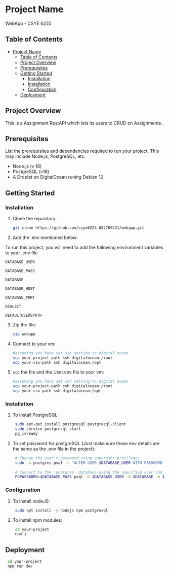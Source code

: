 # Project Name

WebApp - CSYE 6225

## Table of Contents

- [Project Name](#project-name)
  - [Table of Contents](#table-of-contents)
  - [Project Overview](#project-overview)
  - [Prerequisites](#prerequisites)
  - [Getting Started](#getting-started)
    - [Installation](#installation)
    - [Installation](#installation-1)
    - [Configuration](#configuration)
  - [Deployment](#deployment)

## Project Overview

This is a Assignment RestAPI which lets its users to CRUD on Assignments.

## Prerequisites

List the prerequisites and dependencies required to run your project. This may include Node.js, PostgreSQL, etc.

- Node.js (v 18)
- PostgreSQL (v16)
- A Droplet on DigitalOcean runing Debian 12

## Getting Started


### Installation

1. Clone the repository:

   ```bash
   git clone https://github.com/csye6225-002769231/webapp.git

2. Add the .env mentioned below:

To run this project, you will need to add the following environment variables to your .env file

`DATABASE_USER`
  
`DATABASE_PASS` 

`DATABASE`  

`DATABASE_HOST` 

`DATABASE_PORT` 

`DIALECT` 

`DEFAULTUSERSPATH` 

3. Zip the file:

   ```bash
   zip webapp

4. Connect to your vm:

   ```bash
   #assuming you have set ssh setting to digital ocean
   scp your-project-path ssh digitalocean:/root
   scp your-csv-path ssh digitalocean:/opt

5. ```scp``` the file and the User.csv file to your vm:

   ```bash
   #assuming you have set ssh setting to digital ocean
   scp your-project-path ssh digitalocean:/root
   scp your-csv-path ssh digitalocean:/opt

### Installation

1. To install PostgreSQL:

   ```bash
    sudo apt-get install postgresql postgresql-client
    sudo service postgresql start
    pg_isready

2. To set password for postgreSQL (Just make sure these env details are the same as the .env file in the project):

   ```bash
    # Change the user's password using superuser privileges
    sudo -u postgres psql -c "ALTER USER $DATABASE_USER WITH PASSWORD '$DATABASE_PASS';"
          
    # Connect to the 'postgres' database using the specified user and password
    PGPASSWORD=$DATABASE_PASS psql -U $DATABASE_USER -d $DATABASE -h $DATABASE_HOST -p $DATABASE_PORT

### Configuration

1. To install nodeJS:

   ```bash
    sudo apt install -y nodejs npm postgresql

2. To install npm modules:

   ```bash
    cd your-project
    npm i

## Deployment

   ```bash
    cd your-project
    npm run dev
